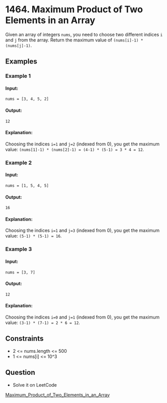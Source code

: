 # 1464. Maximum Product of Two Elements in an Array

Given an array of integers `nums`, you need to choose two different indices `i` and `j` from the array. Return the maximum value of `(nums[i]-1) * (nums[j]-1)`.

## Examples

### Example 1

#### Input:

```
nums = [3, 4, 5, 2]
```

#### Output:

```
12
```

#### Explanation:

Choosing the indices `i=1` and `j=2` (indexed from 0), you get the maximum value: `(nums[1]-1) * (nums[2]-1) = (4-1) * (5-1) = 3 * 4 = 12`.

### Example 2

#### Input:

```
nums = [1, 5, 4, 5]
```

#### Output:

```
16
```

#### Explanation:

Choosing the indices `i=1` and `j=3` (indexed from 0), you get the maximum value: `(5-1) * (5-1) = 16`.

### Example 3

#### Input:

```
nums = [3, 7]
```

#### Output:

```
12
```

#### Explanation:

Choosing the indices `i=0` and `j=1` (indexed from 0), you get the maximum value: `(3-1) * (7-1) = 2 * 6 = 12`.

## Constraints

-   2 <= nums.length <= 500
-   1 <= nums[i] <= 10^3

## Question

-   Solve it on LeetCode

[Maximum_Product_of_Two_Elements_in_an_Array](https://leetcode.com/problems/maximum-product-of-two-elements-in-an-array/description/)
